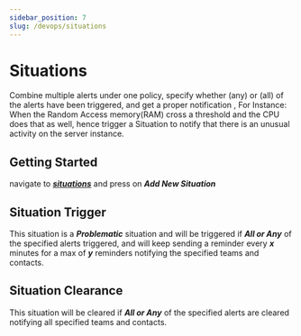 ```yaml
---
sidebar_position: 7
slug: /devops/situations
---
```


# Situations

Combine multiple alerts under one policy, specify whether (any) or (all) of the alerts have been triggered, and get a proper notification , For Instance: When the Random Access memory(RAM) cross a threshold and the CPU does that as well, hence trigger a Situation to notify that there is an unusual activity on the server instance.

## Getting Started

navigate to **_[situations](https://monitara.com/TenantManagement/Situations/Search)_** and press on **_Add New Situation_**

## Situation Trigger

This situation is a ***Problematic*** situation and will be triggered if ***All or Any*** of the specified alerts triggered, and will keep sending a reminder every ***x*** minutes for a max of ***y*** reminders notifying the specified teams and contacts.


## Situation Clearance

This situation will be cleared if ***All or Any*** of the specified alerts are cleared notifying all specified teams and contacts.
